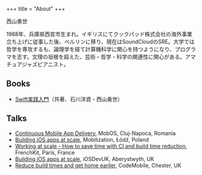 +++
title = "About"
+++

西山勇世

1988年、兵庫県西宮市生まれ。イギリスにてクックパッド株式会社の海外事業立ち上げに従事した後、ベルリンに移り、現在はSoundCloudのSRE。大学では哲学を専攻するも、論理学を経て計算機科学に関心を持つようになり、プログラマを志す。文理の垣根を超えた、芸術・哲学・科学の関連性に関心がある。アマチュアジャズピアニスト。

## Books

- [Swift実践入門](https://www.amazon.co.jp/dp/4774187305)（共著、石川洋資・西山勇世）

## Talks

- [Continuous Mobile App Delivery](https://speakerdeck.com/yuseinishiyama/continuous-mobile-app-delivery), MobOS, Cluj-Napoca, Romania
- [Building iOS apps at scale](https://academy.realm.io/posts/yusei-nishiyama-mobilization-2017-building-ios-apps-at-scale/), Mobilization, Łódź, Poland
- [Working at scale - How to save time with CI and build time reduction](https://www.youtube.com/watch?v=XLFQ40EqG64), FrenchKit, Paris, France
- [Building iOS apps at scale](https://speakerdeck.com/yuseinishiyama/building-ios-apps-at-scale), iOSDevUK, Aberystwyth, UK
- [Reduce build times and get home eariler](https://speakerdeck.com/yuseinishiyama/reduce-build-times-and-get-home-eariler), CodeMobile, Chester, UK
